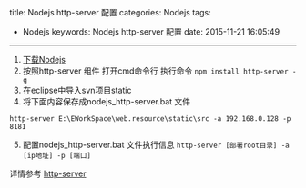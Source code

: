 title: Nodejs http-server 配置
categories: Nodejs
tags:
  - Nodejs
keywords: Nodejs http-server 配置
date: 2015-11-21 16:05:49
---

1. [下载Nodejs](https://nodejs.org/en/)
2. 按照http-server 组件 打开cmd命令行 执行命令 `npm install http-server -g`
3. 在eclipse中导入svn项目static
4. 将下面内容保存成nodejs_http-server.bat 文件
```  
http-server E:\EWorkSpace\web.resource\static\src -a 192.168.0.128 -p 8181
```
5. 配置nodejs_http-server.bat 文件执行信息
`http-server [部署root目录] -a [ip地址] -p [端口]`

详情参考 [http-server](https://www.npmjs.com/package/http-server)


